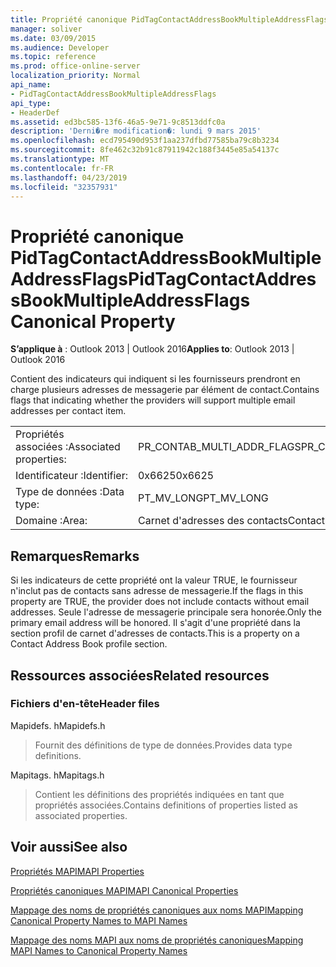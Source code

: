 ```yaml
---
title: Propriété canonique PidTagContactAddressBookMultipleAddressFlags
manager: soliver
ms.date: 03/09/2015
ms.audience: Developer
ms.topic: reference
ms.prod: office-online-server
localization_priority: Normal
api_name:
- PidTagContactAddressBookMultipleAddressFlags
api_type:
- HeaderDef
ms.assetid: ed3bc585-13f6-46a5-9e71-9c8513ddfc0a
description: 'Derni�re modification�: lundi 9 mars 2015'
ms.openlocfilehash: ecd795490d953f1aa237dfbd77585ba79c8b3234
ms.sourcegitcommit: 8fe462c32b91c87911942c188f3445e85a54137c
ms.translationtype: MT
ms.contentlocale: fr-FR
ms.lasthandoff: 04/23/2019
ms.locfileid: "32357931"
---
```

# <a name="pidtagcontactaddressbookmultipleaddressflags-canonical-property"></a><span data-ttu-id="d5c7e-103">Propriété canonique PidTagContactAddressBookMultipleAddressFlags</span><span class="sxs-lookup"><span data-stu-id="d5c7e-103">PidTagContactAddressBookMultipleAddressFlags Canonical Property</span></span>

  
  
<span data-ttu-id="d5c7e-104">**S’applique à** : Outlook 2013 | Outlook 2016</span><span class="sxs-lookup"><span data-stu-id="d5c7e-104">**Applies to**: Outlook 2013 | Outlook 2016</span></span> 
  
<span data-ttu-id="d5c7e-105">Contient des indicateurs qui indiquent si les fournisseurs prendront en charge plusieurs adresses de messagerie par élément de contact.</span><span class="sxs-lookup"><span data-stu-id="d5c7e-105">Contains flags that indicating whether the providers will support multiple email addresses per contact item.</span></span>
  
|||
|:-----|:-----|
|<span data-ttu-id="d5c7e-106">Propriétés associées :</span><span class="sxs-lookup"><span data-stu-id="d5c7e-106">Associated properties:</span></span>  <br/> |<span data-ttu-id="d5c7e-107">PR_CONTAB_MULTI_ADDR_FLAGS</span><span class="sxs-lookup"><span data-stu-id="d5c7e-107">PR_CONTAB_MULTI_ADDR_FLAGS</span></span>  <br/> |
|<span data-ttu-id="d5c7e-108">Identificateur :</span><span class="sxs-lookup"><span data-stu-id="d5c7e-108">Identifier:</span></span>  <br/> |<span data-ttu-id="d5c7e-109">0x6625</span><span class="sxs-lookup"><span data-stu-id="d5c7e-109">0x6625</span></span>  <br/> |
|<span data-ttu-id="d5c7e-110">Type de données :</span><span class="sxs-lookup"><span data-stu-id="d5c7e-110">Data type:</span></span>  <br/> |<span data-ttu-id="d5c7e-111">PT_MV_LONG</span><span class="sxs-lookup"><span data-stu-id="d5c7e-111">PT_MV_LONG</span></span>  <br/> |
|<span data-ttu-id="d5c7e-112">Domaine :</span><span class="sxs-lookup"><span data-stu-id="d5c7e-112">Area:</span></span>  <br/> |<span data-ttu-id="d5c7e-113">Carnet d'adresses des contacts</span><span class="sxs-lookup"><span data-stu-id="d5c7e-113">Contact address book</span></span>  <br/> |
   
## <a name="remarks"></a><span data-ttu-id="d5c7e-114">Remarques</span><span class="sxs-lookup"><span data-stu-id="d5c7e-114">Remarks</span></span>

<span data-ttu-id="d5c7e-115">Si les indicateurs de cette propriété ont la valeur TRUE, le fournisseur n'inclut pas de contacts sans adresse de messagerie.</span><span class="sxs-lookup"><span data-stu-id="d5c7e-115">If the flags in this property are TRUE, the provider does not include contacts without email addresses.</span></span> <span data-ttu-id="d5c7e-116">Seule l'adresse de messagerie principale sera honorée.</span><span class="sxs-lookup"><span data-stu-id="d5c7e-116">Only the primary email address will be honored.</span></span> <span data-ttu-id="d5c7e-117">Il s'agit d'une propriété dans la section profil de carnet d'adresses de contacts.</span><span class="sxs-lookup"><span data-stu-id="d5c7e-117">This is a property on a Contact Address Book profile section.</span></span>
  
## <a name="related-resources"></a><span data-ttu-id="d5c7e-118">Ressources associées</span><span class="sxs-lookup"><span data-stu-id="d5c7e-118">Related resources</span></span>

### <a name="header-files"></a><span data-ttu-id="d5c7e-119">Fichiers d'en-tête</span><span class="sxs-lookup"><span data-stu-id="d5c7e-119">Header files</span></span>

<span data-ttu-id="d5c7e-120">Mapidefs. h</span><span class="sxs-lookup"><span data-stu-id="d5c7e-120">Mapidefs.h</span></span>
  
> <span data-ttu-id="d5c7e-121">Fournit des définitions de type de données.</span><span class="sxs-lookup"><span data-stu-id="d5c7e-121">Provides data type definitions.</span></span>
    
<span data-ttu-id="d5c7e-122">Mapitags. h</span><span class="sxs-lookup"><span data-stu-id="d5c7e-122">Mapitags.h</span></span>
  
> <span data-ttu-id="d5c7e-123">Contient les définitions des propriétés indiquées en tant que propriétés associées.</span><span class="sxs-lookup"><span data-stu-id="d5c7e-123">Contains definitions of properties listed as associated properties.</span></span>
    
## <a name="see-also"></a><span data-ttu-id="d5c7e-124">Voir aussi</span><span class="sxs-lookup"><span data-stu-id="d5c7e-124">See also</span></span>



[<span data-ttu-id="d5c7e-125">Propriétés MAPI</span><span class="sxs-lookup"><span data-stu-id="d5c7e-125">MAPI Properties</span></span>](mapi-properties.md)
  
[<span data-ttu-id="d5c7e-126">Propriétés canoniques MAPI</span><span class="sxs-lookup"><span data-stu-id="d5c7e-126">MAPI Canonical Properties</span></span>](mapi-canonical-properties.md)
  
[<span data-ttu-id="d5c7e-127">Mappage des noms de propriétés canoniques aux noms MAPI</span><span class="sxs-lookup"><span data-stu-id="d5c7e-127">Mapping Canonical Property Names to MAPI Names</span></span>](mapping-canonical-property-names-to-mapi-names.md)
  
[<span data-ttu-id="d5c7e-128">Mappage des noms MAPI aux noms de propriétés canoniques</span><span class="sxs-lookup"><span data-stu-id="d5c7e-128">Mapping MAPI Names to Canonical Property Names</span></span>](mapping-mapi-names-to-canonical-property-names.md)

